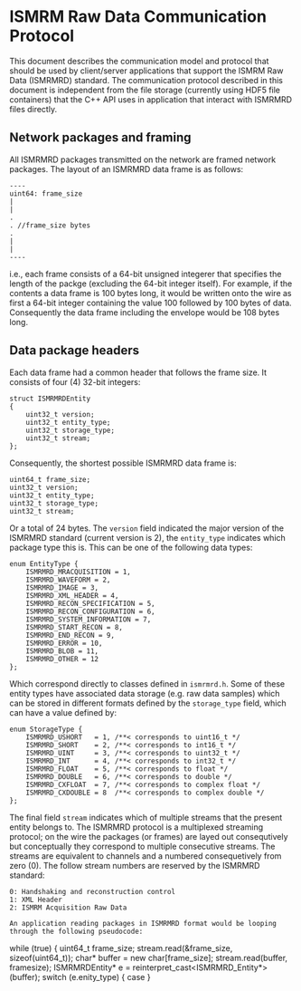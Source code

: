 ISMRM Raw Data Communication Protocol
======================================

This document describes the communication model and protocol that should be used by client/server applications that support the ISMRM Raw Data (ISMRMRD) standard. The communication protocol described in this document is independent from the file storage (currently using HDF5 file containers) that the C++ API uses in application that interact with ISMRMRD files directly.

Network packages and framing
----------------------------

All ISMRMRD packages transmitted on the network are framed network packages. The layout of an ISMRMRD data frame is as follows:

```
----
uint64: frame_size
|
|
.
. //frame_size bytes
.
|
|
----
```

i.e., each frame consists of a 64-bit unsigned integerer that specifies the length of the packge (excluding the 64-bit integer itself). For example, if the contents a data frame is 100 bytes long, it would be written onto the wire as first a 64-bit integer containing the value 100 followed by 100 bytes of data. Consequently the data frame including the envelope would be 108 bytes long.  

Data package headers
--------------------
Each data frame had a common header that follows the frame size. It consists of four (4) 32-bit integers:

```
struct ISMRMRDEntity
{
    uint32_t version;
    uint32_t entity_type;
    uint32_t storage_type;
    uint32_t stream;
};

```

Consequently, the shortest possible ISMRMRD data frame is:

```
uint64_t frame_size;
uint32_t version;
uint32_t entity_type;
uint32_t storage_type;
uint32_t stream;
```

Or a total of 24 bytes. The `version` field indicated the major version of the ISMRMRD standard (current version is 2), the `entity_type` indicates which package type this is. This can be one of the following data types:

```
enum EntityType {
    ISMRMRD_MRACQUISITION = 1,
    ISMRMRD_WAVEFORM = 2,
    ISMRMRD_IMAGE = 3,
    ISMRMRD_XML_HEADER = 4,
    ISMRMRD_RECON_SPECIFICATION = 5,
    ISMRMRD_RECON_CONFIGURATION = 6,
    ISMRMRD_SYSTEM_INFORMATION = 7,
    ISMRMRD_START_RECON = 8,
    ISMRMRD_END_RECON = 9,
    ISMRMRD_ERROR = 10,
    ISMRMRD_BLOB = 11,
    ISMRMRD_OTHER = 12
};
```

Which correspond directly to classes defined in `ismrmrd.h`. Some of these entity types have associated data storage (e.g. raw data samples) which can be stored in different formats defined by the `storage_type` field, which can have a value defined by:

```
enum StorageType {
    ISMRMRD_USHORT   = 1, /**< corresponds to uint16_t */
    ISMRMRD_SHORT    = 2, /**< corresponds to int16_t */
    ISMRMRD_UINT     = 3, /**< corresponds to uint32_t */
    ISMRMRD_INT      = 4, /**< corresponds to int32_t */
    ISMRMRD_FLOAT    = 5, /**< corresponds to float */
    ISMRMRD_DOUBLE   = 6, /**< corresponds to double */
    ISMRMRD_CXFLOAT  = 7, /**< corresponds to complex float */
    ISMRMRD_CXDOUBLE = 8  /**< corresponds to complex double */
};
```

The final field `stream` indicates which of multiple streams that the present entity belongs to. The ISMRMRD protocol is a multiplexed streaming protocol; on the wire the packages (or frames) are layed out consequtively but conceptually they correspond to multiple consecutive streams. The streams are equivalent to channels and a numbered consequetively from zero (0). The follow stream numbers are reserved by the ISMRMRD standard:

```
0: Handshaking and reconstruction control
1: XML Header
2: ISMRM Acquisition Raw Data
```


```
An application reading packages in ISMRMRD format would be looping through the following pseudocode:

```

while (true) {
      uint64_t frame_size;
      stream.read(&frame_size, sizeof(uint64_t));
      char* buffer = new char[frame_size];
      stream.read(buffer, framesize);
      ISMRMRDEntity* e = reinterpret_cast<ISMRMRD_Entity*>(buffer);
      switch (e.enity_type) {
      case 
      }


```
